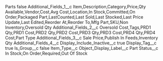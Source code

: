 <?xml version="1.0" encoding="UTF-8"?>
<CustomMetadata xmlns="http://soap.sforce.com/2006/04/metadata" xmlns:xsi="http://www.w3.org/2001/XMLSchema-instance" xmlns:xsd="http://www.w3.org/2001/XMLSchema">
    <label>Parts</label>
    <protected>false</protected>
    <values>
        <field>Additional_Fields_1__c</field>
        <value xsi:type="xsd:string">Item,Description,Category,Price,Qty Available,Vendor,Cost,Avg Cost,Location,In Stock,Committed,On Order,Packaged Part,LastCounted,Last Sold,Last Stocked,Last Price Update,Last Edited,Reorder At,Reorder To,Mfg Part,SKU,Non Inventory,Oversold Qty</value>
    </values>
    <values>
        <field>Additional_Fields_2__c</field>
        <value xsi:type="xsd:string">Oversold Cost,Tags,PRD1 Qty,PRD1 Cost,PRD2 Qty,PRD2 Cost,PRD3 Qty,PRD3 Cost,PRD4 Qty,PRD4 Cost,Part Type</value>
    </values>
    <values>
        <field>Additional_Fields_3__c</field>
        <value xsi:type="xsd:string">Sale Price,Publish In Feeds,Inventory Qty</value>
    </values>
    <values>
        <field>Additional_Fields_4__c</field>
        <value xsi:nil="true"/>
    </values>
    <values>
        <field>Display_Include_Inactive__c</field>
        <value xsi:type="xsd:boolean">true</value>
    </values>
    <values>
        <field>Display_Tag__c</field>
        <value xsi:type="xsd:boolean">true</value>
    </values>
    <values>
        <field>Is_Group__c</field>
        <value xsi:type="xsd:boolean">false</value>
    </values>
    <values>
        <field>Item_Type__c</field>
        <value xsi:nil="true"/>
    </values>
    <values>
        <field>Object_Display_Label__c</field>
        <value xsi:type="xsd:string">Part</value>
    </values>
    <values>
        <field>Status__c</field>
        <value xsi:type="xsd:string">In Stock,On Order,Required,Out Of Stock</value>
    </values>
</CustomMetadata>
